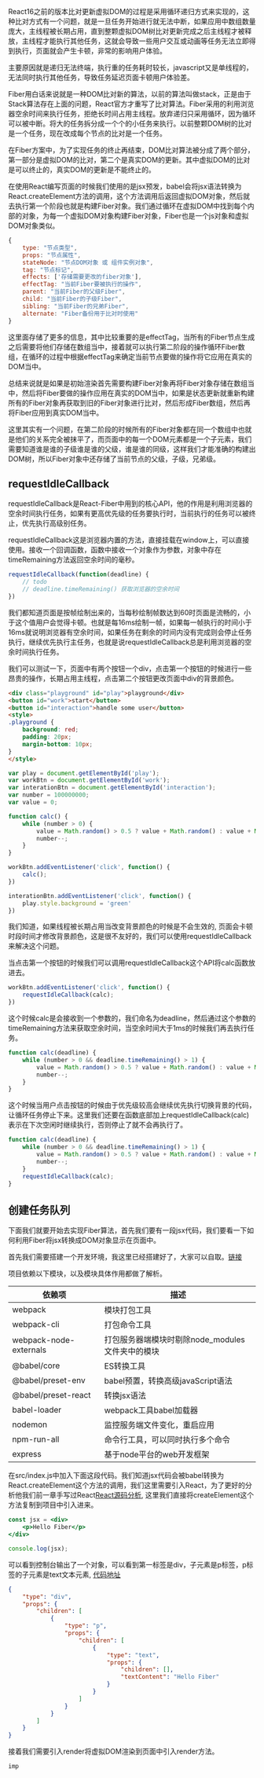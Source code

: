 React16之前的版本比对更新虚拟DOM的过程是采用循环递归方式来实现的，这种比对方式有一个问题，就是一旦任务开始进行就无法中断，如果应用中数组数量庞大，主线程被长期占用，直到整颗虚拟DOM树比对更新完成之后主线程才被释放，主线程才能执行其他任务，这就会导致一些用户交互或动画等任务无法立即得到执行，页面就会产生卡顿，非常的影响用户体验。

主要原因就是递归无法终端，执行重的任务耗时较长，javascript又是单线程的，无法同时执行其他任务，导致任务延迟页面卡顿用户体验差。

Fiber用白话来说就是一种DOM比对新的算法，以前的算法叫做stack，正是由于Stack算法存在上面的问题，React官方才重写了比对算法。Fiber采用的利用浏览器空余时间来执行任务，拒绝长时间占用主线程。放弃递归只采用循环，因为循环可以被中断。将大的任务拆分成一个个的小任务来执行。以前整颗DOM树的比对是一个任务，现在改成每个节点的比对是一个任务。

在Fiber方案中，为了实现任务的终止再结束，DOM比对算法被分成了两个部分，第一部分是虚拟DOM的比对，第二个是真实DOM的更新。其中虚拟DOM的比对是可以终止的，真实DOM的更新是不能终止的。

在使用React编写页面的时候我们使用的是jsx预发，babel会将jsx语法转换为React.createElement方法的调用，这个方法调用后返回虚拟DOM对象，然后就去执行第一个阶段也就是构建Fiber对象。我们通过循环在虚拟DOM中找到每个内部的对象，为每一个虚拟DOM对象构建Fiber对象，Fiber也是一个js对象和虚拟DOM对象类似。

```js
{
    type: "节点类型",
    props: "节点属性",
    stateNode: "节点DOM对象 或 组件实例对象",
    tag: "节点标记",
    effects: ['存储需要更改的fiber对象'],
    effectTag: "当前Fiber要被执行的操作",
    parent: "当前Fiber的父级Fiber",
    child: "当前Fiber的子级Fiber",
    sibling: "当前Fiber的兄弟Fiber",
    alternate: "Fiber备份用于比对时使用"
}
```

这里面存储了更多的信息，其中比较重要的是effectTag，当所有的Fiber节点生成之后需要将他们存储在数组当中，接着就可以执行第二阶段的操作循环Fiber数组，在循环的过程中根据effectTag来确定当前节点要做的操作将它应用在真实的DOM当中。

总结来说就是如果是初始渲染首先需要构建Fiber对象再将Fiber对象存储在数组当中，然后将Fiber要做的操作应用在真实的DOM当中，如果是状态更新就重新构建所有的Fiber对象再获取到旧的Fiber对象进行比对，然后形成Fiber数组，然后再将Fiber应用到真实DOM当中。

这里其实有一个问题，在第二阶段的时候所有的Fiber对象都在同一个数组中也就是他们的关系完全被抹平了，而页面中的每一个DOM元素都是一个子元素，我们需要知道谁是谁的子级谁是谁的父级，谁是谁的同级，这样我们才能准确的构建出DOM树，所以Fiber对象中还存储了当前节点的父级，子级，兄弟级。

## requestIdleCallback

requestIdleCallback是React-Fiber中用到的核心API，他的作用是利用浏览器的空余时间执行任务，如果有更高优先级的任务要执行时，当前执行的任务可以被终止，优先执行高级别任务。

requestIdleCallback这是浏览器内置的方法，直接挂载在window上，可以直接使用。接收一个回调函数，函数中接收一个对象作为参数，对象中存在timeRemaining方法返回空余时间的毫秒。

```js
requestIdleCallback(function(deadline) {
    // todo
    // deadline.timeRemaining() 获取浏览器的空余时间
})
```

我们都知道页面是按帧绘制出来的，当每秒绘制帧数达到60时页面是流畅的，小于这个值用户会觉得卡顿。也就是每16ms绘制一帧，如果每一帧执行的时间小于16ms就说明浏览器有空余时间，如果任务在剩余的时间内没有完成则会停止任务执行，继续优先执行主任务，也就是说requestIdleCallback总是利用浏览器的空余时间执行任务。

我们可以测试一下，页面中有两个按钮一个div，点击第一个按钮的时候进行一些昂贵的操作，长期占用主线程，点击第二个按钮更改页面中div的背景颜色。

```html
<div class="playground" id="play">playground</div>
<button id="work">start</button>
<button id="interaction">handle some user</button>
<style>
.playground {
    background: red;
    padding: 20px;
    margin-bottom: 10px;
}
</style>
```

```js
var play = document.getElementById('play');
var workBtn = document.getElementById('work');
var interationBtn = document.getElementById('interaction');
var number = 100000000;
var value = 0;

function calc() {
    while (number > 0) {
        value = Math.random() > 0.5 ? value + Math.random() : value + Math.random()
        number--;
    }
}

workBtn.addEventListener('click', function() {
    calc();
})

interationBtn.addEventListener('click', function() {
    play.style.background = 'green'
})
```

我们知道，如果线程被长期占用当改变背景颜色的时候是不会生效的, 页面会卡顿时段时间才修改背景颜色，这是很不友好的，我们可以使用requestIdleCallback来解决这个问题。

当点击第一个按钮的时候我们可以调用requestIdleCallback这个API将calc函数放进去。

```js
workBtn.addEventListener('click', function() {
    requestIdleCallback(calc);
})
```

这个时候calc是会接收到一个参数的，我们命名为deadline，然后通过这个参数的timeRemaining方法来获取空余时间，当空余时间大于1ms的时候我们再去执行任务。

```js
function calc(deadline) {
    while (number > 0 && deadline.timeRemaining() > 1) {
        value = Math.random() > 0.5 ? value + Math.random() : value + Math.random()
        number--;
    }
}
```

这个时候当用户点击按钮的时候由于优先级较高会继续优先执行切换背景的代码，让循环任务停止下来。这里我们还要在函数底部加上requestIdleCallback(calc)表示在下次空闲时继续执行，否则停止了就不会再执行了。

```js
function calc(deadline) {
    while (number > 0 && deadline.timeRemaining() > 1) {
        value = Math.random() > 0.5 ? value + Math.random() : value + Math.random()
        number--;
    }
    requestIdleCallback(calc);
}
```

## 创建任务队列

下面我们就要开始去实现Fiber算法，首先我们要有一段jsx代码，我们要看一下如何利用Fiber将jsx转换成DOM对象显示在页面中。

首先我们需要搭建一个开发环境，我这里已经搭建好了，大家可以自取。[链接](https://github.com/xiaoyindong/fiber/tree/1ce885afcfe7c3d45ce53309df2b2128b2a4790f)

项目依赖以下模块，以及模块具体作用都做了解析。

| 依赖项 | 描述 |
| --- | --- |
| webpack | 模块打包工具 |
| webpack-cli | 打包命令工具 |
| webpack-node-externals | 打包服务器端模块时剔除node_modules文件夹中的模块 |
| @babel/core | ES转换工具 |
| @babel/preset-env | babel预置，转换高级javaScript语法 |
| @babel/preset-react | 转换jsx语法 |
| babel-loader | webpack工具babel加载器 |
| nodemon | 监控服务端文件变化，重启应用 |
| npm-run-all | 命令行工具，可以同时执行多个命令 |
| express | 基于node平台的web开发框架 |

在src/index.js中加入下面这段代码。我们知道jsx代码会被babel转换为React.createElement这个方法的调用，我们这里需要引入React，为了更好的分析他我们前一章手写过React[React源码分析](https://github.com/xiaoyindong/tinyReact/), 这里我们直接将createElement这个方法复制到项目中引入进来。

```jsx
const jsx = <div>
    <p>Hello Fiber</p>
</div>

console.log(jsx);
```

可以看到控制台输出了一个对象，可以看到第一标签是div，子元素是p标签，p标签的子元素是text文本元素, [代码地址](https://github.com/xiaoyindong/fiber/tree/cb499ffd248f85cf67fbacba6ec4659900fd5838)

```json
{
    "type": "div",
    "props": {
        "children": [
            {
                "type": "p",
                "props": {
                    "children": [
                        {
                            "type": "text",
                            "props": {
                                "children": [],
                                "textContent": "Hello Fiber"
                            }
                        }
                    ]
                }
            }
        ]
    }
}
```

接着我们需要引入render将虚拟DOM渲染到页面中引入render方法。

```js
imp